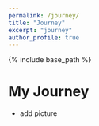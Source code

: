 ```yaml
---
permalink: /journey/
title: "Journey"
excerpt: "journey"
author_profile: true
---
```


{% include base_path %}

My Journey
======
* add picture
  